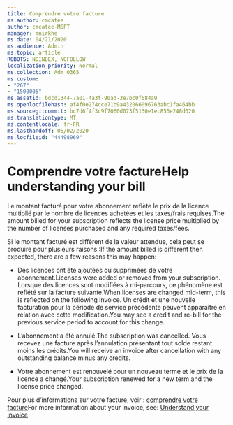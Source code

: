 ```yaml
---
title: Comprendre votre facture
ms.author: cmcatee
author: cmcatee-MSFT
manager: mnirkhe
ms.date: 04/21/2020
ms.audience: Admin
ms.topic: article
ROBOTS: NOINDEX, NOFOLLOW
localization_priority: Normal
ms.collection: Adm_O365
ms.custom:
- "267"
- "1500005"
ms.assetid: bdcd1344-7a01-4a3f-90ad-3e7bc0f684a9
ms.openlocfilehash: af4f0e274cce71b9a432066096763abc1fa464bb
ms.sourcegitcommit: bc7d6f4f3c9f7060d073f5130e1ec856e248d020
ms.translationtype: MT
ms.contentlocale: fr-FR
ms.lasthandoff: 06/02/2020
ms.locfileid: "44498969"
---
```

# <a name="help-understanding-your-bill"></a><span data-ttu-id="e6713-102">Comprendre votre facture</span><span class="sxs-lookup"><span data-stu-id="e6713-102">Help understanding your bill</span></span>

<span data-ttu-id="e6713-103">Le montant facturé pour votre abonnement reflète le prix de la licence multiplié par le nombre de licences achetées et les taxes/frais requises.</span><span class="sxs-lookup"><span data-stu-id="e6713-103">The amount billed for your subscription reflects the license price multiplied by the number of licenses purchased and any required taxes/fees.</span></span>
  
<span data-ttu-id="e6713-104">Si le montant facturé est différent de la valeur attendue, cela peut se produire pour plusieurs raisons :</span><span class="sxs-lookup"><span data-stu-id="e6713-104">If the amount billed is different then expected, there are a few reasons this may happen:</span></span>
  
- <span data-ttu-id="e6713-105">Des licences ont été ajoutées ou supprimées de votre abonnement.</span><span class="sxs-lookup"><span data-stu-id="e6713-105">Licenses were added or removed from your subscription.</span></span> <span data-ttu-id="e6713-106">Lorsque des licences sont modifiées à mi-parcours, ce phénomène est reflété sur la facture suivante.</span><span class="sxs-lookup"><span data-stu-id="e6713-106">When licenses are changed mid-term, this is reflected on the following invoice.</span></span> <span data-ttu-id="e6713-107">Un crédit et une nouvelle facturation pour la période de service précédente peuvent apparaître en relation avec cette modification.</span><span class="sxs-lookup"><span data-stu-id="e6713-107">You may see a credit and re-bill for the previous service period to account for this change.</span></span>

- <span data-ttu-id="e6713-108">L’abonnement a été annulé.</span><span class="sxs-lookup"><span data-stu-id="e6713-108">The subscription was cancelled.</span></span> <span data-ttu-id="e6713-109">Vous recevez une facture après l’annulation présentant tout solde restant moins les crédits.</span><span class="sxs-lookup"><span data-stu-id="e6713-109">You will receive an invoice after cancellation with any outstanding balance minus any credits.</span></span>

- <span data-ttu-id="e6713-110">Votre abonnement est renouvelé pour un nouveau terme et le prix de la licence a changé.</span><span class="sxs-lookup"><span data-stu-id="e6713-110">Your subscription renewed for a new term and the license price changed.</span></span>

<span data-ttu-id="e6713-111">Pour plus d’informations sur votre facture, voir : [comprendre votre facture](https://docs.microsoft.com/microsoft-365/commerce/billing-and-payments/understand-your-invoice2)</span><span class="sxs-lookup"><span data-stu-id="e6713-111">For more information about your invoice, see: [Understand your invoice](https://docs.microsoft.com/microsoft-365/commerce/billing-and-payments/understand-your-invoice2)</span></span>